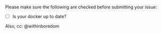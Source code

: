 Please make sure the following are checked before submitting your issue:

- [ ] Is your docker up to date?

Also, cc: @withinboredom